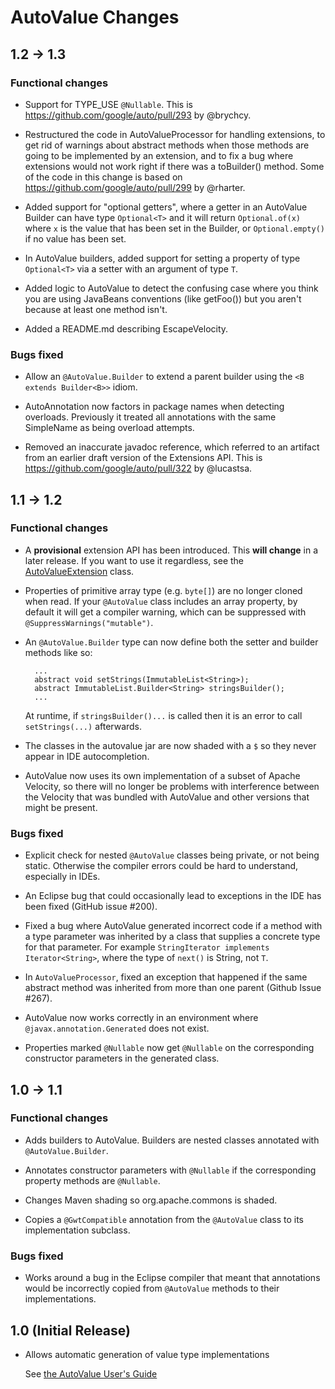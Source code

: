 # AutoValue Changes

## 1.2 → 1.3

### Functional changes

* Support for TYPE_USE `@Nullable`.
  This is https://github.com/google/auto/pull/293 by @brychcy.

* Restructured the code in AutoValueProcessor for handling extensions, to get
  rid of warnings about abstract methods when those methods are going to be
  implemented by an extension, and to fix a bug where extensions would not work
  right if there was a toBuilder() method. Some of the code in this change is
  based on https://github.com/google/auto/pull/299 by @rharter.

* Added support for "optional getters", where a getter in an AutoValue Builder
  can have type `Optional<T>` and it will return `Optional.of(x)` where `x` is
  the value that has been set in the Builder, or `Optional.empty()` if no value
  has been set.

* In AutoValue builders, added support for setting a property of type
  `Optional<T>` via a setter with an argument of type `T`.

* Added logic to AutoValue to detect the confusing case where you think you
  are using JavaBeans conventions (like getFoo()) but you aren't because at
  least one method isn't.

* Added a README.md describing EscapeVelocity.

### Bugs fixed

* Allow an `@AutoValue.Builder` to extend a parent builder using the `<B extends
  Builder<B>>` idiom.

* AutoAnnotation now factors in package names when detecting
  overloads. Previously it treated all annotations with the same SimpleName as
  being overload attempts.

* Removed an inaccurate javadoc reference, which referred to an
  artifact from an earlier draft version of the Extensions API. This is
  https://github.com/google/auto/pull/322 by @lucastsa.

## 1.1 → 1.2

### Functional changes

  * A **provisional** extension API has been introduced. This **will change**
    in a later release. If you want to use it regardless, see the
    [AutoValueExtension] class.

  * Properties of primitive array type (e.g. `byte[]`) are no longer cloned
    when read. If your `@AutoValue` class includes an array property, by default
    it will get a compiler warning, which can be suppressed with
    `@SuppressWarnings("mutable")`.

  * An `@AutoValue.Builder` type can now define both the setter and builder
    methods like so:

    ```
      ...
      abstract void setStrings(ImmutableList<String>);
      abstract ImmutableList.Builder<String> stringsBuilder();
      ...
    ```
    At runtime, if `stringsBuilder()...` is called then it is an error to call
    `setStrings(...)` afterwards.

  * The classes in the autovalue jar are now shaded with a `$` so they never
    appear in IDE autocompletion.

  * AutoValue now uses its own implementation of a subset of Apache Velocity,
    so there will no longer be problems with interference between the Velocity
    that was bundled with AutoValue and other versions that might be present.

### Bugs fixed

  * Explicit check for nested `@AutoValue` classes being private, or not being
    static. Otherwise the compiler errors could be hard to understand,
    especially in IDEs.

  * An Eclipse bug that could occasionally lead to exceptions in the IDE has
    been fixed (GitHub issue #200).

  * Fixed a bug where AutoValue generated incorrect code if a method with a
    type parameter was inherited by a class that supplies a concrete type for
    that parameter. For example `StringIterator implements Iterator<String>`,
    where the type of `next()` is String, not `T`.

  * In `AutoValueProcessor`, fixed an exception that happened if the same
    abstract method was inherited from more than one parent (Github Issue #267).

  * AutoValue now works correctly in an environment where
    `@javax.annotation.Generated` does not exist.

  * Properties marked `@Nullable` now get `@Nullable` on the corresponding
    constructor parameters in the generated class.

## 1.0 → 1.1

### Functional changes

  * Adds builders to AutoValue. Builders are nested classes annotated with
    `@AutoValue.Builder`.

  * Annotates constructor parameters with `@Nullable` if the corresponding
    property methods are `@Nullable`.

  * Changes Maven shading so org.apache.commons is shaded.

  * Copies a `@GwtCompatible` annotation from the `@AutoValue` class to its
    implementation subclass.

### Bugs fixed

  * Works around a bug in the Eclipse compiler that meant that annotations
    would be incorrectly copied from `@AutoValue` methods to their
    implementations.

## 1.0 (Initial Release)

  * Allows automatic generation of value type implementations

    See [the AutoValue User's Guide](userguide/index.md)


[AutoValueExtension]: src/main/java/com/google/auto/value/extension/AutoValueExtension.java


